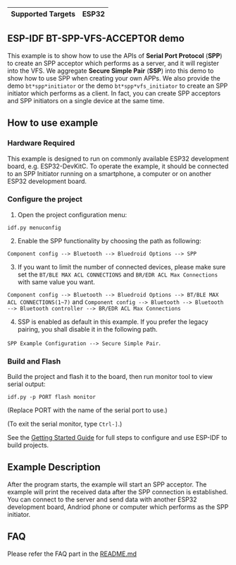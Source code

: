 | Supported Targets | ESP32 |
| ----------------- | ----- |

## ESP-IDF BT-SPP-VFS-ACCEPTOR demo

This example is to show how to use the APIs of **Serial Port Protocol** (**SPP**) to create an SPP acceptor which performs as a server, and it will register into the VFS. We aggregate **Secure Simple Pair** (**SSP**) into this demo to show how to use SPP when creating your own APPs. We also provide the demo `bt*spp*initiator` or the demo `bt*spp*vfs_initiator` to create an SPP initiator which performs as a client. In fact, you can create SPP acceptors and SPP initiators on a single device at the same time.

## How to use example

### Hardware Required

This example is designed to run on commonly available ESP32 development board, e.g. ESP32-DevKitC. To operate the example, it should be connected to an SPP Initiator running on a smartphone, a computer or on another ESP32 development board.

### Configure the project

1. Open the project configuration menu:

```
idf.py menuconfig
```

2. Enable the SPP functionality by choosing the path as following:

`Component config --> Bluetooth --> Bluedroid Options --> SPP`

3. If you want to limit the number of connected devices, please make sure set the `BT/BLE MAX ACL CONNECTIONS` and `BR/EDR ACL Max Connections` with same value you want.

`Component config --> Bluetooth --> Bluedroid Options --> BT/BLE MAX ACL CONNECTIONS(1~7)`
and
`Component config --> Bluetooth --> Bluetooth --> Bluetooth controller --> BR/EDR ACL Max Connections`


4. SSP is enabled as default in this example. If you prefer the legacy pairing, you shall disable it in the following path.

`SPP Example Configuration --> Secure Simple Pair`.

### Build and Flash

Build the project and flash it to the board, then run monitor tool to view serial output:

```
idf.py -p PORT flash monitor
```

(Replace PORT with the name of the serial port to use.)

(To exit the serial monitor, type ``Ctrl-]``.)

See the [Getting Started Guide](https://docs.espressif.com/projects/esp-idf/en/latest/get-started/index.html) for full steps to configure and use ESP-IDF to build projects.

## Example Description

After the program starts, the example will start an SPP acceptor. The example will print the received data after the SPP connection is established. You can connect to the server and send data with another ESP32 development board, Andriod phone or computer which performs as the SPP initiator.

## FAQ
Please refer the FAQ part in the [README.md](../bt*spp*acceptor/README.md)